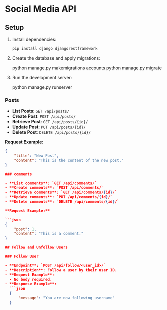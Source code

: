 # Social Media API

## Setup

1. Install dependencies:

   ```bash
   pip install django djangorestframework

2. Create the database and apply migrations:

    python manage.py makemigrations accounts
    python manage.py migrate

3. Run the development server:

    python manage.py runserver
   
### Posts

- **List Posts**: `GET /api/posts/`
- **Create Post**: `POST /api/posts/`
- **Retrieve Post**: `GET /api/posts/{id}/`
- **Update Post**: `PUT /api/posts/{id}/`
- **Delete Post**: `DELETE /api/posts/{id}/`

**Request Example:**

```json
{
    "title": "New Post",
    "content": "This is the content of the new post."
}

### comments

- **List comments**: `GET /api/comments/`
- **Create comments**: `POST /api/comments/`
- **Retrieve comments**: `GET /api/comments/{id}/`
- **Update comments**: `PUT /api/comments/{id}/`
- **Delete comments**: `DELETE /api/comments/{id}/`

**Request Example:**

```json
{
    "post": 1,
    "content": "This is a comment."
}

## Follow and Unfollow Users

### Follow User

- **Endpoint**: `POST /api/follow/<user_id>/`
- **Description**: Follow a user by their user ID.
- **Request Example**:
  - No body required.
- **Response Example**:
  ```json
  {
      "message": "You are now following username"
  }